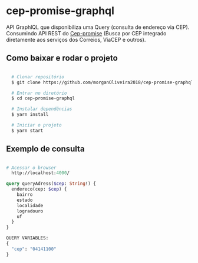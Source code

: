 # cep-promise-graphql
API GraphlQL que disponibiliza uma Query (consulta de endereço via CEP). Consumindo API REST do [Cep-promise](https://github.com/BrasilAPI/cep-promise) (Busca por CEP integrado diretamente aos serviços dos Correios, ViaCEP e outros).

## Como baixar e rodar o projeto

```bash

  # Clonar repositório
  $ git clone https://github.com/morganOliveira2018/cep-promise-graphql

  # Entrar no diretório
  $ cd cep-promise-graphql

  # Instalar dependências
  $ yarn install

  # Iniciar o projeto
  $ yarn start

```

## Exemplo de consulta

```graphql

# Acessar o browser
  http://localhost:4000/

query queryAdress($cep: String!) {
  endereco(cep: $cep) {
    bairro
    estado
    localidade
    logradouro
    uf
  }
}

QUERY VARIABLES:
{
  "cep": "04141100" 
}

```
